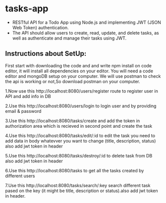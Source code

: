 # tasks-app

- RESTful API for a Todo App using Node.js and implementing JWT (JSON Web Token)
  authentication.
- The API should allow users to create, read, update, and delete tasks, as well as authenticate and manage their
  tasks using JWT.

## Instructions about SetUp:

First start with downloading the code and and write npm install on code editor, it will install all dependencies on your editor. You will need a code editor and mongoDB setup on your computer. We will use postman to check the api is working or not,So download postman on your computer.

1.Now use this http://localhost:8080/users/register route to register user in API and add info in DB

2.Use this http://localhost:8080/users/login to login user and by providing email & password

3.Use this http://localhost:8080/tasks/create and add the token in authorization area which is recieved in second point and create the task

4.Use this http://localhost:8080/tasks/edit/:id to edit the task you need to add data in body whatevver you want to change (title, description, status) also add jwt token in header

5.Use this http://localhost:8080/tasks/destroy/:id to delete task from DB also add jwt token in header

6.Use this http://localhost:8080/tasks to get all the tasks created by different users

7.Use this http://localhost:8080/tasks/search/:key search different task pased on the key (it might be title, description or status).also add jwt token in header.
